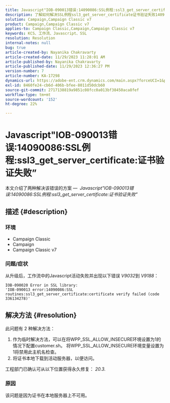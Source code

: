 ```yaml
---
title: Javascript"IOB-090013错误:14090086:SSL例程:ssl3_get_server_certificate:证书验证失败”
description: 了解如何解决SSL例程ssl3_get_server_certificate证书验证失败14090086的Javascript IOB-090013错误。
solution: Campaign,Campaign Classic v7
product: Campaign,Campaign Classic v7
applies-to: Campaign Classic,Campaign,Campaign Classic v7
keywords: KCS、工作流、Javascript、SSL
resolution: Resolution
internal-notes: null
bug: true
article-created-by: Nayanika Chakravarty
article-created-date: 11/29/2023 11:28:01 AM
article-published-by: Nayanika Chakravarty
article-published-date: 11/29/2023 12:36:27 PM
version-number: 7
article-number: KA-17298
dynamics-url: https://adobe-ent.crm.dynamics.com/main.aspx?forceUCI=1&pagetype=entityrecord&etn=knowledgearticle&id=a1576354-aa8e-ee11-8179-6045bd006239
exl-id: 8460fe24-cb6d-406b-bfee-8011d50dcb60
source-git-commit: 2717138819a9851c08fcc0a013bf38450aca8fef
workflow-type: tm+mt
source-wordcount: '152'
ht-degree: 22%

---
```


# Javascript&quot;IOB-090013错误:14090086:SSL例程:ssl3_get_server_certificate:证书验证失败”


本文介绍了两种解决该错误的方案 —  *Javascript&quot;IOB-090013错误:14090086:SSL例程:ssl3_get_server_certificate:证书验证失败”*

## 描述 {#description}


### 环境

- Campaign Classic
- Campaign
- Campaign Classic v7


### 问题/症状

从升级后，工作流中的Javascript活动失败并出现以下错误 *V9032*&#x200B;到 *V9188*：


```
IOB-090020 Error in SSL library: 
'IOB-090013 error:14090086:SSL routines:ssl3_get_server_certificate:certificate verify failed (code 336134278)'
```



## 解决方法 {#resolution}


此问题有 2 种解决方法：

1. 作为临时解决方法，可以在将WPP_SSL_ALLOW_INSECURE环境设置为1的情况下配置customer.sh。 将WPP_SSL_ALLOW_INSECURE环境变量设置为1将禁用此主机名检查。
2. 将证书本地下载到活动服务器，以便访问。


工程部门已确认可从以下位置获得永久修复： *20.3.*

### 原因

该问题是因为证书在本地服务器上不可用。
